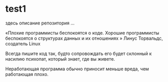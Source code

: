 # test1
здесь описание репозитория ...

«Плохие программисты беспокоятся о коде. Хорошие программисты беспокоятся о
структурах данных и их отношениях » Линус Торвальдс, создатель Linux

Всегда пишите код так, будто сопровождать его будет склонный к насилию психопат, который
знает, где вы живете.

Неработающая программа обычно приносит меньше вреда, чем работающая плохо.

